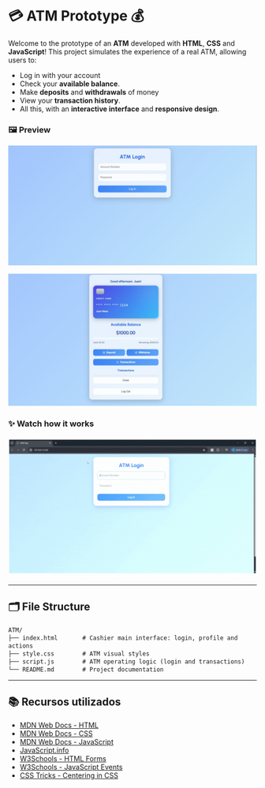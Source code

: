 # 💳 **ATM Prototype** 💰

Welcome to the prototype of an **ATM** developed with **HTML**, **CSS** and **JavaScript**! This project simulates the experience of a real ATM, allowing users to:

- Log in with your account
- Check your **available balance**.
- Make **deposits** and **withdrawals** of money
- View your **transaction history**.
- All this, with an **interactive interface** and **responsive design**.

### 🖼️ Preview

![demo1](./assets/demo1.JPG)

![demo2](./assets/demo2.JPG)

### ✨ Watch how it works

![Demo](./assets/demo.gif)

---

## 🗂️ File Structure
```
ATM/
├── index.html       # Cashier main interface: login, profile and actions
├── style.css        # ATM visual styles
├── script.js        # ATM operating logic (login and transactions)
└── README.md        # Project documentation 

```
---

## 📚 Recursos utilizados

- [MDN Web Docs - HTML](https://developer.mozilla.org/es/docs/Web/HTML)  
- [MDN Web Docs - CSS](https://developer.mozilla.org/es/docs/Web/CSS)  
- [MDN Web Docs - JavaScript](https://developer.mozilla.org/es/docs/Web/JavaScript)  
- [JavaScript.info](https://javascript.info/)  
- [W3Schools - HTML Forms](https://www.w3schools.com/html/html_forms.asp)  
- [W3Schools - JavaScript Events](https://www.w3schools.com/js/js_events.asp)  
- [CSS Tricks - Centering in CSS](https://css-tricks.com/centering-css-complete-guide/)  

